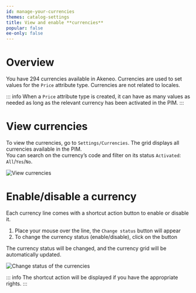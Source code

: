 ```yaml
---
id: manage-your-currencies
themes: catalog-settings
title: View and enable **currencies**
popular: false
ee-only: false
---
```


# Overview

You have 294 currencies available in Akeneo. Currencies are used to set values for the `Price` attribute type. Currencies are not related to locales.

::: info
When a `Price` attribute type is created, it can have as many values as needed as long as the relevant currency has been activated in the PIM.
:::

# View currencies

To view the currencies, go to `Settings/Currencies`. The grid displays all currencies available in the PIM.   
You can search on the currency’s code and filter on its status `Activated`: `All`/`Yes`/`No`.

![View currencies](../img/Settings_Currencies.png)

# Enable/disable a currency

Each currency line comes with a shortcut action button to enable or disable it.
1.  Place your mouse over the line, the `Change status` button will appear
1.  To change the currency status (enable/disable), click on the button

The currency status will be changed, and the currency grid will be automatically updated.

![Change status of the currencies](../img/Settings_CurrenciesDisabled.gif)

::: info
The shortcut action will be displayed if you have the appropriate rights.
:::
